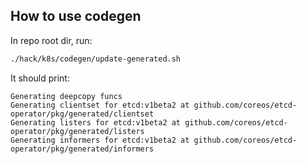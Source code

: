 ## How to use codegen

In repo root dir, run:

```sh
./hack/k8s/codegen/update-generated.sh
```

It should print:

```
Generating deepcopy funcs
Generating clientset for etcd:v1beta2 at github.com/coreos/etcd-operator/pkg/generated/clientset
Generating listers for etcd:v1beta2 at github.com/coreos/etcd-operator/pkg/generated/listers
Generating informers for etcd:v1beta2 at github.com/coreos/etcd-operator/pkg/generated/informers
```
